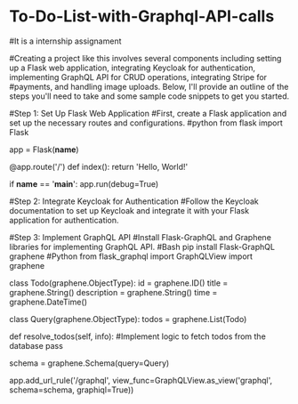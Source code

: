 # To-Do-List-with-Graphql-API-calls
#It is a internship assignament

#Creating a project like this involves several components including setting up a Flask web application, integrating Keycloak for authentication, implementing GraphQL API for CRUD operations, integrating Stripe for #payments, and handling image uploads. Below, I'll provide an outline of the steps you'll need to take and some sample code snippets to get you started.

#Step 1: Set Up Flask Web Application
#First, create a Flask application and set up the necessary routes and configurations.
#python
from flask import Flask

app = Flask(__name__)

@app.route('/')
def index():
    return 'Hello, World!'

if __name__ == '__main__':
    app.run(debug=True)

#Step 2: Integrate Keycloak for Authentication
#Follow the Keycloak documentation to set up Keycloak and integrate it with your Flask application for authentication.

#Step 3: Implement GraphQL API
#Install Flask-GraphQL and Graphene libraries for implementing GraphQL API.
#Bash
pip install Flask-GraphQL graphene
#Python
from flask_graphql import GraphQLView
import graphene

class Todo(graphene.ObjectType):
    id = graphene.ID()
    title = graphene.String()
    description = graphene.String()
    time = graphene.DateTime()

class Query(graphene.ObjectType):
    todos = graphene.List(Todo)

  def resolve_todos(self, info):
        #Implement logic to fetch todos from the database
        pass

schema = graphene.Schema(query=Query)

app.add_url_rule('/graphql', view_func=GraphQLView.as_view('graphql', schema=schema, graphiql=True))
